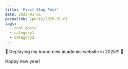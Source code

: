 ```yaml
---
title: 'First Blog Post'
date: 2025-01-01
permalink: /posts/2025-01-01
tags:
  - cool posts
  - category1
  - category2
---
```


🚀 Deploying my brand new academic website in 2025!!! 🚀

Happy new year!
